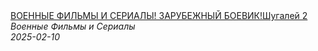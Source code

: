 <!--2025-02-10 13:00:43-->
<div class="yb">
  <a class="nodecor" href="/posts.html?filmy/voennye_filmy_i_serialy_zarubejnyj_boevik_shugalej_2">
    <img class="preview" data-videoid="WZzxALXNMro" src="https://i4.ytimg.com/vi/WZzxALXNMro/hqdefault.jpg" align="middle" alt="">
  </a>
  <div class="inlbl text">
    <a class="nodecor" href="/posts.html?filmy/voennye_filmy_i_serialy_zarubejnyj_boevik_shugalej_2">ВОЕННЫЕ ФИЛЬМЫ И СЕРИАЛЫ! ЗАРУБЕЖНЫЙ БОЕВИК!Шугалей 2</a><br>
    <i class="smaller2">Военные Фильмы и Сериалы</i><br>
    <i class="smaller3">2025-02-10</i>
  </div>
</div>
